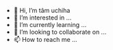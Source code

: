 - 👋 Hi, I’m tâm uchiha
- 👀 I’m interested in ...
- 🌱 I’m currently learning ...
- 💞️ I’m looking to collaborate on ...
- 📫 How to reach me ...

<!---
220109yeutan/220109yeutan is a ✨ special ✨ repository because its `README.md` (this file) appears on your GitHub profile.
You can click the Preview link to take a look at your changes.
--->
